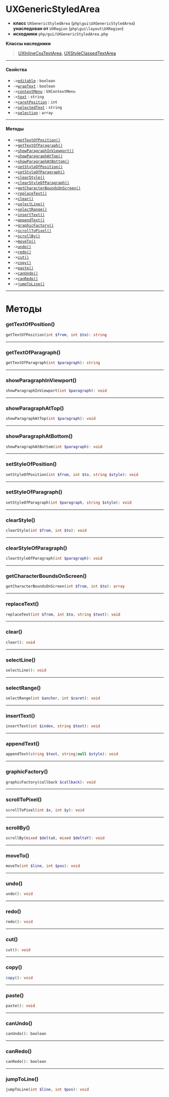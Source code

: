 # UXGenericStyledArea

- **класс** `UXGenericStyledArea` (`php\gui\UXGenericStyledArea`) **унаследован от** `UXRegion` (`php\gui\layout\UXRegion`)
- **исходники** `php/gui/UXGenericStyledArea.php`

**Классы наследники**

> [UXInlineCssTextArea](https://github.com/jphp-group/jphp-richtextfx-ext/blob/master/api-docs/classes/php/gui/UXInlineCssTextArea.ru.md), [UXStyleClassedTextArea](https://github.com/jphp-group/jphp-richtextfx-ext/blob/master/api-docs/classes/php/gui/UXStyleClassedTextArea.ru.md)

---

#### Свойства

- `->`[`editable`](#prop-editable) : `boolean`
- `->`[`wrapText`](#prop-wraptext) : `boolean`
- `->`[`contextMenu`](#prop-contextmenu) : `UXContextMenu`
- `->`[`text`](#prop-text) : `string`
- `->`[`caretPosition`](#prop-caretposition) : `int`
- `->`[`selectedText`](#prop-selectedtext) : `string`
- `->`[`selection`](#prop-selection) : `array`

---

#### Методы

- `->`[`getTextOfPosition()`](#method-gettextofposition)
- `->`[`getTextOfParagraph()`](#method-gettextofparagraph)
- `->`[`showParagraphInViewport()`](#method-showparagraphinviewport)
- `->`[`showParagraphAtTop()`](#method-showparagraphattop)
- `->`[`showParagraphAtBottom()`](#method-showparagraphatbottom)
- `->`[`setStyleOfPosition()`](#method-setstyleofposition)
- `->`[`setStyleOfParagraph()`](#method-setstyleofparagraph)
- `->`[`clearStyle()`](#method-clearstyle)
- `->`[`clearStyleOfParagraph()`](#method-clearstyleofparagraph)
- `->`[`getCharacterBoundsOnScreen()`](#method-getcharacterboundsonscreen)
- `->`[`replaceText()`](#method-replacetext)
- `->`[`clear()`](#method-clear)
- `->`[`selectLine()`](#method-selectline)
- `->`[`selectRange()`](#method-selectrange)
- `->`[`insertText()`](#method-inserttext)
- `->`[`appendText()`](#method-appendtext)
- `->`[`graphicFactory()`](#method-graphicfactory)
- `->`[`scrollToPixel()`](#method-scrolltopixel)
- `->`[`scrollBy()`](#method-scrollby)
- `->`[`moveTo()`](#method-moveto)
- `->`[`undo()`](#method-undo)
- `->`[`redo()`](#method-redo)
- `->`[`cut()`](#method-cut)
- `->`[`copy()`](#method-copy)
- `->`[`paste()`](#method-paste)
- `->`[`canUndo()`](#method-canundo)
- `->`[`canRedo()`](#method-canredo)
- `->`[`jumpToLine()`](#method-jumptoline)

---
# Методы

<a name="method-gettextofposition"></a>

### getTextOfPosition()
```php
getTextOfPosition(int $from, int $to): string
```

---

<a name="method-gettextofparagraph"></a>

### getTextOfParagraph()
```php
getTextOfParagraph(int $paragraph): string
```

---

<a name="method-showparagraphinviewport"></a>

### showParagraphInViewport()
```php
showParagraphInViewport(int $paragraph): void
```

---

<a name="method-showparagraphattop"></a>

### showParagraphAtTop()
```php
showParagraphAtTop(int $paragraph): void
```

---

<a name="method-showparagraphatbottom"></a>

### showParagraphAtBottom()
```php
showParagraphAtBottom(int $paragraph): void
```

---

<a name="method-setstyleofposition"></a>

### setStyleOfPosition()
```php
setStyleOfPosition(int $from, int $to, string $style): void
```

---

<a name="method-setstyleofparagraph"></a>

### setStyleOfParagraph()
```php
setStyleOfParagraph(int $paragraph, string $style): void
```

---

<a name="method-clearstyle"></a>

### clearStyle()
```php
clearStyle(int $from, int $to): void
```

---

<a name="method-clearstyleofparagraph"></a>

### clearStyleOfParagraph()
```php
clearStyleOfParagraph(int $paragraph): void
```

---

<a name="method-getcharacterboundsonscreen"></a>

### getCharacterBoundsOnScreen()
```php
getCharacterBoundsOnScreen(int $from, int $to): array
```

---

<a name="method-replacetext"></a>

### replaceText()
```php
replaceText(int $from, int $to, string $text): void
```

---

<a name="method-clear"></a>

### clear()
```php
clear(): void
```

---

<a name="method-selectline"></a>

### selectLine()
```php
selectLine(): void
```

---

<a name="method-selectrange"></a>

### selectRange()
```php
selectRange(int $anchor, int $caret): void
```

---

<a name="method-inserttext"></a>

### insertText()
```php
insertText(int $index, string $text): void
```

---

<a name="method-appendtext"></a>

### appendText()
```php
appendText(string $text, string|null $style): void
```

---

<a name="method-graphicfactory"></a>

### graphicFactory()
```php
graphicFactory(callback $callback): void
```

---

<a name="method-scrolltopixel"></a>

### scrollToPixel()
```php
scrollToPixel(int $x, int $y): void
```

---

<a name="method-scrollby"></a>

### scrollBy()
```php
scrollBy(mixed $deltaX, mixed $deltaY): void
```

---

<a name="method-moveto"></a>

### moveTo()
```php
moveTo(int $line, int $pos): void
```

---

<a name="method-undo"></a>

### undo()
```php
undo(): void
```

---

<a name="method-redo"></a>

### redo()
```php
redo(): void
```

---

<a name="method-cut"></a>

### cut()
```php
cut(): void
```

---

<a name="method-copy"></a>

### copy()
```php
copy(): void
```

---

<a name="method-paste"></a>

### paste()
```php
paste(): void
```

---

<a name="method-canundo"></a>

### canUndo()
```php
canUndo(): boolean
```

---

<a name="method-canredo"></a>

### canRedo()
```php
canRedo(): boolean
```

---

<a name="method-jumptoline"></a>

### jumpToLine()
```php
jumpToLine(int $line, int $pos): void
```